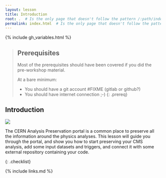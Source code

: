 ```yaml
---
layout: lesson
title: Introduction
root: .  # Is the only page that doesn't follow the pattern /:path/index.html
permalink: index.html  # Is the only page that doesn't follow the pattern /:path/index.html
---
```

{% include gh_variables.html %}

> ## Prerequisites
>
> Most of the prerequisites should have been covered if you did the
> pre-workshop material.
>
> At a bare minimum:
> - You should have a git account #FIXME (gitlab or github?)
> - You should have internet connection ;-)
{: .prereq}

Introduction
------------
<img src="https://github.com/awesome-workshop/cap-cms/blob/gh-pages/fig/cap.png?raw=true">

The CERN Analysis Preservation portal is a common place to preserve all the information around the physics analyses. This lesson will guide you through the portal, and show you how to start preserving your CMS analysis, add some input datasets and triggers, and connect it with some external repository containing your code.


{: .checklist}

{% include links.md %}

